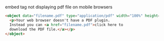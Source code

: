 embed tag not displaying pdf file on mobile browsers

```html
<object data="filename.pdf" type="application/pdf" width="100%" height="100%">
  <p>Your web browser doesn't have a PDF plugin.
  Instead you can <a href="filename.pdf">click here to
  download the PDF file.</a></p>
</object>
```
